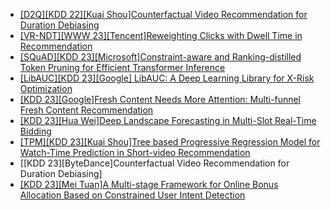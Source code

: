 - [[D2Q][KDD 22][Kuai Shou]Counterfactual Video Recommendation for Duration Debiasing](https://arxiv.org/pdf/2206.06003.pdf)
- [[VR-NDT][WWW 23][Tencent]Reweighting Clicks with Dwell Time in Recommendation](https://arxiv.org/abs/2209.09000)
- [[SQuAD][KDD 23][Microsoft]Constraint-aware and Ranking-distilled Token Pruning for Efficient Transformer Inference](https://arxiv.org/abs/2306.14393)
- [[LibAUC][KDD 23][Google] LibAUC: A Deep Learning Library for X-Risk Optimization](https://arxiv.org/abs/2306.03065)
- [[KDD 23][Google]Fresh Content Needs More Attention: Multi-funnel Fresh Content Recommendation](https://arxiv.org/abs/2306.01720)
- [[KDD 23][Hua Wei]Deep Landscape Forecasting in Multi-Slot Real-Time Bidding](https://www.youtube.com/watch?v=TsAH4947gjM)
- [[TPM][KDD 23][Kuai Shou]Tree based Progressive Regression Model for Watch-Time Prediction in Short-video Recommendation](https://arxiv.org/pdf/2306.03392.pdf)
- [[KDD 23][ByteDance]Counterfactual Video Recommendation for Duration Debiasing]
- [[KDD 23][Mei Tuan]A Multi-stage Framework for Online Bonus Allocation Based on Constrained User Intent Detection](https://www.youtube.com/watch?v=go055TZ7cLA)
